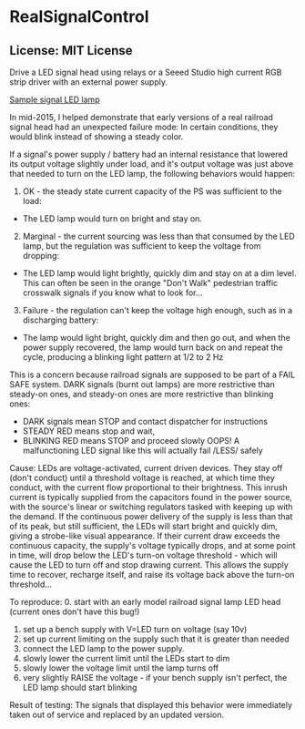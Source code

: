 # RealSignalControl
## License: MIT License

Drive a LED signal head using relays or a Seeed Studio high current RGB strip driver with an external power supply.


[Sample signal LED lamp](https://products.currentbyge.com/transportation-lighting/rail-signals/wayside-signals)


In mid-2015, I helped demonstrate that early versions of a real railroad signal head had an unexpected
failure mode:  In certain conditions, they would blink instead of showing a steady color.

If a signal's power supply / battery had an internal resistance that lowered its output voltage slightly
under load, and it's output voltage was just above that needed to turn on the LED lamp, the following
behaviors would happen:

  1. OK - the steady state current capacity of the PS was sufficient to the load:
  * The LED lamp would turn on bright and stay on.
  2. Marginal - the current sourcing was less than that consumed by the LED lamp, but the regulation was sufficient
   to keep the voltage from dropping:
  * The LED lamp would light brightly, quickly dim and stay on at a dim level.  This can often be seen in the orange
      "Don't Walk" pedestrian traffic crosswalk signals if you know what to look for...
  3. Failure - the regulation can't keep the voltage high enough, such as in a discharging battery:
  * The lamp would light bright, quickly dim and then go out, and when the power supply recovered,
      the lamp would turn back on and repeat the cycle, producing a blinking light pattern at 1/2 to 2 Hz

This is a concern because railroad signals are supposed to be part of a FAIL SAFE system.
DARK signals (burnt out lamps) are more restrictive than steady-on ones, and
steady-on ones are more restrictive than blinking ones:
  - DARK signals mean STOP and contact dispatcher for instructions
  - STEADY RED means stop and wait,
  - BLINKING RED means STOP and proceed slowly
OOPS!  A malfunctioning LED signal like this will actually fail /LESS/ safely

Cause: LEDs are voltage-activated, current driven devices.  They stay off (don't conduct) until a
threshold voltage is reached, at which time they conduct, with the current flow proportional to their brightness.
This inrush current is typically supplied from the capacitors found in the power source, with the source's
linear or switching regulators tasked with keeping up with the demand.
If the continuous power delivery of the supply is less than that of its peak, but still sufficient,
the LEDs will start bright and quickly dim, giving a strobe-like visual appearance.
If their current draw exceeds the continuous capacity, the supply's voltage typically drops, and at some point in
time, will drop below the LED's turn-on voltage threshold - which will cause the LED to turn off and stop drawing
current.  This allows the supply time to recover, recharge itself, and raise its voltage back above the turn-on
threshold...

To reproduce:
   0. start with an early model railroad signal lamp LED head (current ones don't have this bug!)
   1. set up a bench supply with V=LED turn on voltage (say 10v)
   2. set up current limiting on the supply such that it is greater than needed
   3. connect the LED lamp to the power supply.
   4. slowly lower the current limit until the LEDs start to dim
   5. slowly lower the voltage limit until the lamp turns off
   6. very slightly RAISE the voltage - if your bench supply isn't perfect, the LED lamp should start blinking

Result of testing:  The signals that displayed this behavior were immediately taken out of service and replaced
by an updated version.
